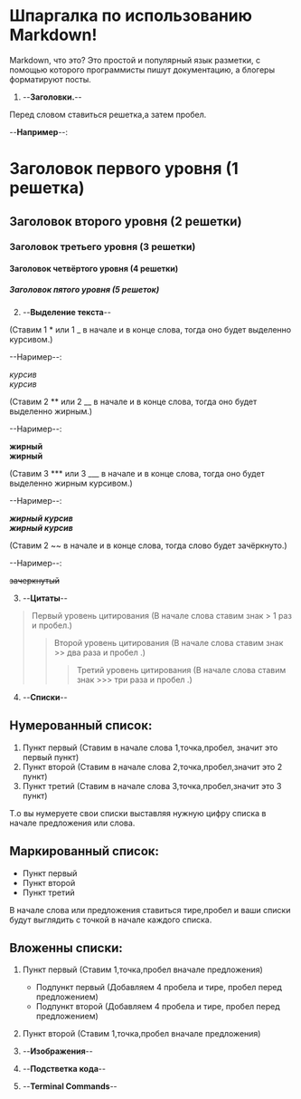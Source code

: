 # Шпаргалка по использованию Markdown!

Markdown, что это?
Это простой и популярный язык разметки, с помощью которого программисты пишут документацию, а блогеры форматируют посты.

1. --**Заголовки.**--

Перед словом ставиться решетка,а затем пробел.

--**Например**--: 
# Заголовок первого уровня (1 решетка)
## Заголовок второго уровня (2 решетки)
### Заголовок третьего уровня (3 решетки)
#### Заголовок четвёртого уровня (4 решетки)
##### Заголовок пятого уровня (5 решеток)

2. --**Выделение текста**--

(Ставим 1 * или 1 _ в начале и в конце слова, тогда оно будет выделенно курсивом.)

--Наример--:

*курсив*   
_курсив_

(Ставим 2 ** или 2 __ в начале и в конце слова, тогда оно будет выделенно жирным.)

--Наример--:

**жирный**  
__жирный__

(Ставим 3 *** или 3 ___ в начале и в конце слова, тогда оно будет выделенно жирным курсивом.)

--Наример--:

***жирный курсив***  
___жирный курсив___

(Ставим 2 ~~ в начале и в конце слова, тогда слово будет зачёркнуто.)

--Наример--:

~~зачеркнутый~~
 
 3. --**Цитаты**--

 > Первый уровень цитирования (В начале  слова ставим знак > 1 раз и пробел.)
>> Второй уровень цитирования (В начале слова ставим знак >> два раза и пробел .)
>>> Третий уровень цитирования (В начале слова ставим знак >>> три раза и пробел .)

4. --**Списки**--

## Нумерованный список:

1. Пункт первый  (Ставим в начале слова 1,точка,пробел, значит это первый пункт)
2. Пункт второй  (Ставим в начале слова 2,точка,пробел,значит это 2 пункт)
3. Пункт третий  (Ставим в начале слова 3,точка,пробел,значит это 3 пункт)

Т.о вы нумеруете свои списки выставляя нужную цифру списка в начале предложения или слова.

## Маркированный список:

- Пункт первый
- Пункт второй
- Пункт третий

В начале слова или предложения ставиться тире,пробел и ваши списки будут выглядить с точкой в начале каждого списка.

## Вложенны списки:

1. Пункт первый (Ставим 1,точка,пробел вначале предложения)
    - Подпункт первый (Добавляем 4 пробела и тире, пробел перед предложением)
    - Подпункт второй (Добавляем 4 пробела и тире, пробел перед предложением)
2. Пункт второй (Ставим 1,точка,пробел вначале предложения)


5. --**Изображения**--

6. --**Подстветка кода**--

7. --**Terminal Commands**--

